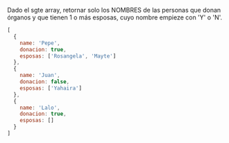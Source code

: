 Dado el sgte array, retornar solo los NOMBRES de las personas que donan órganos y que tienen 1 o más esposas, cuyo nombre empieze con 'Y' o 'N'.

```js
[
  {
    name: 'Pepe',
    donacion: true,
    esposas: ['Rosangela', 'Mayte']
  },
  {
    name: 'Juan',
    donacion: false,
    esposas: ['Yahaira']
  },
  {
    name: 'Lalo',
    donacion: true,
    esposas: []
  }
]
```